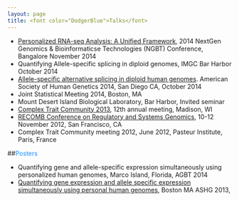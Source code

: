```yaml
---
layout: page
title: <font color="DodgerBlue">Talks</font>
---
```

* [Personalized RNA-seq Analysis: A Unified Framework](http://www.scigenomconferences.com/2014/program.php), 2014 NextGen Genomics & Bioinformaticse Technologies (NGBT) Conference, Bangalore November 2014
* Quantifying Allele-specific splicing in diploid genomes, IMGC Bar Harbor October 2014
* [Allele-specific alternative splicing in diploid human genomes](http://www.ashg.org/2014meeting/abstracts/fulltext/f140122188.htm). American Society of Human Genetics 2014, San Diego CA, October 2014
* Joint Statistical Meeting 2014, Boston, MA
* Mount Desert Island Biological Laboratory, Bar Harbor, Invited seminar
* [Complex Trait Community 2013](http://rqtl.org/ctc2013/Abstracts/talk18.html), 12th annual meeting, Madison, WI
* [RECOMB Conference on Regulatory and Systems Genomics](http://recomb-2012.c2b2.columbia.edu/index.php?q=node/22), 10-12 November 2012, San Francisco, CA 
* Complex Trait Community meeting 2012, June 2012, Pasteur Institute, Paris, France 



##<font color="DodgerBlue">Posters</font>
* Quantifying gene and allele-specific expression simultaneously using personalized human genomes, Marco Island, Florida, AGBT 2014 
* [Quantifying gene expression and allele specific expression simultaneously using personal human genomes](http://www.ashg.org/2013meeting/abstracts/fulltext/f130122723.htm), Boston MA ASHG 2013,

